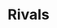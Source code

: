 ---
pid: LLP62
title: Rivals
location_transcription: Lincoln Field
zipcode: '19116'
outside_phl: 
neighborhood: Somerton,Bustleton
age: '11'
age_range: 6-13
instagram: 
image_file_name: LLP_62.jpg
proposal_transcription: 
topic: Animals,Philadelphia,Sports
topic_summary: 0, 0, 0
type: Sculpture Statue
keywords_other: eagles, star, football
credit: Ivan Gutsal
image_labels: 
twitter: 
facebook: 
permalink: "/monuments/llp62/"
layout: item-page
---